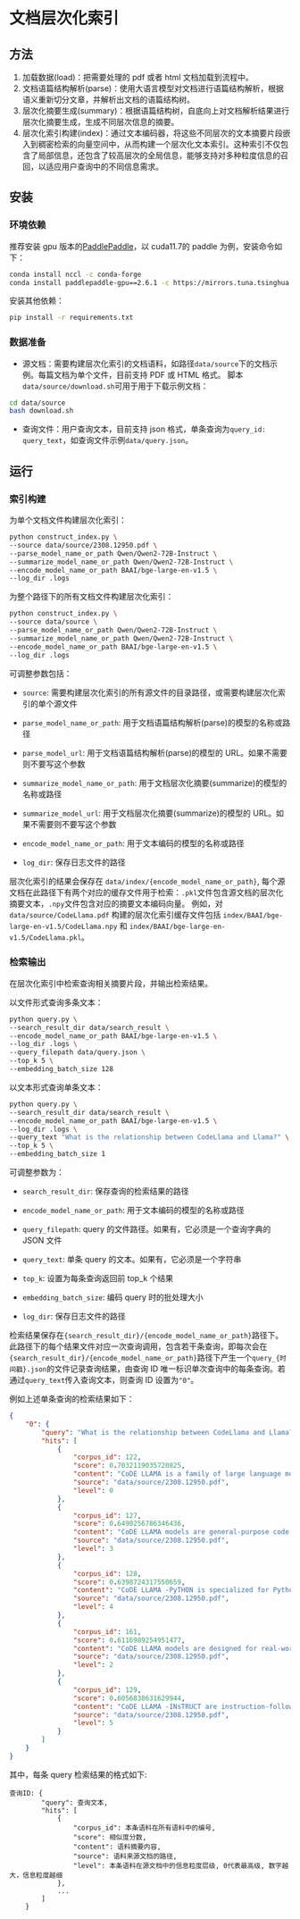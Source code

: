 # 文档层次化索引

## 方法

1. 加载数据(load)：把需要处理的 pdf 或者 html 文档加载到流程中。
2. 文档语篇结构解析(parse)：使用大语言模型对文档进行语篇结构解析，根据语义重新切分文章，并解析出文档的语篇结构树。
3. 层次化摘要生成(summary)：根据语篇结构树，自底向上对文档解析结果进行层次化摘要生成，生成不同层次信息的摘要。
4. 层次化索引构建(index)：通过文本编码器，将这些不同层次的文本摘要片段嵌入到稠密检索的向量空间中，从而构建一个层次化文本索引。这种索引不仅包含了局部信息，还包含了较高层次的全局信息，能够支持对多种粒度信息的召回，以适应用户查询中的不同信息需求。

## 安装

### 环境依赖

推荐安装 gpu 版本的[PaddlePaddle](https://www.paddlepaddle.org.cn/install/quick?docurl=/documentation/docs/zh/install/conda/linux-conda.html)，以 cuda11.7的 paddle 为例，安装命令如下：

```bash
conda install nccl -c conda-forge
conda install paddlepaddle-gpu==2.6.1 -c https://mirrors.tuna.tsinghua.edu.cn/anaconda/cloud/Paddle/ -c conda-forge
```
安装其他依赖：
```bash
pip install -r requirements.txt
```

### 数据准备

- 源文档：需要构建层次化索引的文档语料，如路径`data/source`下的文档示例。每篇文档为单个文件，目前支持 PDF 或 HTML 格式。
脚本`data/source/download.sh`可用于用于下载示例文档：
```bash
cd data/source
bash download.sh
```
- 查询文件：用户查询文本，目前支持 json 格式，单条查询为`query_id: query_text`，如查询文件示例`data/query.json`。


## 运行

### 索引构建

为单个文档文件构建层次化索引：
```bash
python construct_index.py \
--source data/source/2308.12950.pdf \
--parse_model_name_or_path Qwen/Qwen2-72B-Instruct \
--summarize_model_name_or_path Qwen/Qwen2-72B-Instruct \
--encode_model_name_or_path BAAI/bge-large-en-v1.5 \
--log_dir .logs
```

为整个路径下的所有文档文件构建层次化索引：
```bash
python construct_index.py \
--source data/source \
--parse_model_name_or_path Qwen/Qwen2-72B-Instruct \
--summarize_model_name_or_path Qwen/Qwen2-72B-Instruct \
--encode_model_name_or_path BAAI/bge-large-en-v1.5 \
--log_dir .logs
```

可调整参数包括：
- `source`: 需要构建层次化索引的所有源文件的目录路径，或需要构建层次化索引的单个源文件

- `parse_model_name_or_path`: 用于文档语篇结构解析(parse)的模型的名称或路径

- `parse_model_url`: 用于文档语篇结构解析(parse)的模型的 URL。如果不需要则不要写这个参数

- `summarize_model_name_or_path`: 用于文档层次化摘要(summarize)的模型的名称或路径

- `summarize_model_url`: 用于文档层次化摘要(summarize)的模型的 URL。如果不需要则不要写这个参数

- `encode_model_name_or_path`: 用于文本编码的模型的名称或路径

- `log_dir`: 保存日志文件的路径

层次化索引的结果会保存在 `data/index/{encode_model_name_or_path}`, 每个源文档在此路径下有两个对应的缓存文件用于检索：`.pkl`文件包含源文档的层次化摘要文本，`.npy`文件包含对应的摘要文本编码向量。
例如，对 `data/source/CodeLlama.pdf` 构建的层次化索引缓存文件包括 `index/BAAI/bge-large-en-v1.5/CodeLlama.npy` 和 `index/BAAI/bge-large-en-v1.5/CodeLlama.pkl`。

### 检索输出

在层次化索引中检索查询相关摘要片段，并输出检索结果。

以文件形式查询多条文本：
```bash
python query.py \
--search_result_dir data/search_result \
--encode_model_name_or_path BAAI/bge-large-en-v1.5 \
--log_dir .logs \
--query_filepath data/query.json \
--top_k 5 \
--embedding_batch_size 128
```

以文本形式查询单条文本：
```bash
python query.py \
--search_result_dir data/search_result \
--encode_model_name_or_path BAAI/bge-large-en-v1.5 \
--log_dir .logs \
--query_text "What is the relationship between CodeLlama and Llama?" \
--top_k 5 \
--embedding_batch_size 1
```

可调整参数为：
- `search_result_dir`: 保存查询的检索结果的路径

- `encode_model_name_or_path`: 用于文本编码的模型的名称或路径

- `query_filepath`: query 的文件路径。如果有，它必须是一个查询字典的 JSON 文件

- `query_text`: 单条 query 的文本。如果有，它必须是一个字符串

- `top_k`: 设置为每条查询返回前 top_k 个结果

- `embedding_batch_size`: 编码 query 时的批处理大小

- `log_dir`: 保存日志文件的路径

检索结果保存在`{search_result_dir}/{encode_model_name_or_path}`路径下。此路径下的每个结果文件对应一次查询调用，包含若干条查询，即每次会在`{search_result_dir}/{encode_model_name_or_path}`路径下产生一个`query_{时间戳}.json`的文件记录查询结果，由查询 ID 唯一标识单次查询中的每条查询。若通过`query_text`传入查询文本，则查询 ID 设置为`"0"`。

例如上述单条查询的检索结果如下：
```json
{
    "0": {
        "query": "What is the relationship between CodeLlama and Llama?",
        "hits": [
            {
                "corpus_id": 122,
                "score": 0.7032119035720825,
                "content": "CoDE LLAMA is a family of large language models for code, based on LLAMA 2, designed for state-of-the-art performance in programming tasks, including infilling, large context handling, and zero-shot instruction-following, with a focus on safety and alignment.",
                "source": "data/source/2308.12950.pdf",
                "level": 0
            },
            {
                "corpus_id": 127,
                "score": 0.6490256786346436,
                "content": "CoDE LLAMA models are general-purpose code generation tools, with specialized versions like CoDE LLAMA -PyTHON for Python code and CoDE LLAMA -INsTRUCT for understanding and executing instructions.",
                "source": "data/source/2308.12950.pdf",
                "level": 3
            },
            {
                "corpus_id": 128,
                "score": 0.6398724317550659,
                "content": "CoDE LLAMA -PyTHON is specialized for Python code generation, while CoDE LLAMA -INsTRUCT models are designed to understand and execute instructions.",
                "source": "data/source/2308.12950.pdf",
                "level": 4
            },
            {
                "corpus_id": 161,
                "score": 0.6116989254951477,
                "content": "CoDE LLAMA models are designed for real-world applications, excelling in infilling and large context handling, and they achieve state-of-the-art performance on code generation benchmarks while ensuring safety and alignment.",
                "source": "data/source/2308.12950.pdf",
                "level": 2
            },
            {
                "corpus_id": 129,
                "score": 0.6056838631629944,
                "content": "CoDE LLAMA -INsTRUCT are instruction-following models designed to understand and execute instructions.",
                "source": "data/source/2308.12950.pdf",
                "level": 5
            }
        ]
    }
}
```
其中，每条 query 检索结果的格式如下:
```
查询ID: {
        "query": 查询文本,
        "hits": [
            {
                "corpus_id": 本条语料在所有语料中的编号,
                "score": 相似度分数,
                "content": 语料摘要内容,
                "source": 语料来源文档的路径,
                "level": 本条语料在源文档中的信息粒度层级, 0代表最高级, 数字越大，信息粒度越细
            },
            ...
        ]
    }
```